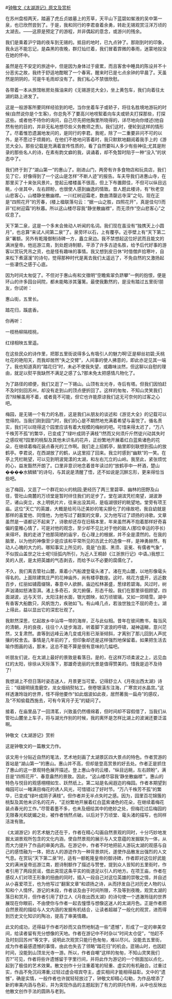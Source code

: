 #[钟敬文《太湖游记》原文及赏析](https://www.vrrw.net/wx/8971.html)

在苏州盘桓两天，踏遍了虎丘贞娘墓上的芳草，天平山下蓝碧如鲎液的吴中第一泉，也已欣然尝到了。于是，我和同行的李君奋着余勇，转赴无锡观赏汪洋万顷的太湖去。——这原是预定了的游程，并非偶起的意念，或游兴的残余。

我们是乘着沪宁路的夜车到无锡的。抵目的地时，已九点钟了。那刚到时的印象，我永远不能忘记，是森黑的夜晚，群灯灿烂着，我们冒着霏微的春雨，迷蒙地投没在她的怀中。

虽然是在不安定的旅途中，但是因为身体过于疲累，而且客舍中睡具的陈设并不十分恶劣之故，我终于舒适地酣眠了一个春宵。醒来时已是七点余钟的早晨了。天虽然是阴阴的，可是牛毛雨却没有了。我们私心不禁很欣慰。

各带着一本从旅馆帐房处揩油来的《无锡游览大全》，坐上黄包车，我们向着往太湖的路上进发了。



这是一般游客所要同样经验到的吧，当你坐着车子或轿子，将往名胜境地游玩的时候(自然说你是个生客)，你总免不了要高兴地唠絮着向车夫或轿夫打探那些，打探这些。或者他不待你的询问，自己尽先把他胸里所晓得的，详尽地向你缕述(他自然有他的目的，并非无私地想尽些义务教师之责)。我们这时，便轮到这样的情形了。尽着惟恐遗漏地发问的，是同行的李君。我呢，除了一二重要非问不可的以外，是不愿过于烦屑的。在他们不绝地问答着时，我只默默地翻阅着我手上的《游览大全》。那些记载是充满着宣传性质的，看了自然要叫人多少有些神往;尤其是附录的那些名人的诗，在素有韵文癖的我，讽诵着，却不免暂时陷于一种“没入”的状态中了。

我们终于到了“湖山第一”的惠山了。刚进山门，两旁有许多食物店和玩具店，我们见了它，好像得到了一个这山是怎样“不断人迹”的报告。车夫导我们进惠山寺，在那里买了十来张风景片。登起云楼楼虽不很高，但上下布置颇佳，不但可以纵目远眺，小坐其中，左右顾盼，也很使人感到幽逸的情致。昔人题此楼诗，有“秋老空山悲客心，山楼静坐散幽襟。一川红树迎霜老，数曲清罄远寺深”之句。现在正是“四照花开”的芳春，(楼上楹联落句云：“据一山之胜，四照花开”，真是佳句!)而非“红树迎霜”的秋暮。所以这山楼尽容我“静坐散幽襟”，而无须作“空山悲客心”之叹息了。

天下第二泉，这是一个多末会耸动人听闻的名词。我们现在虽没有“独携天上小圆月”，也总算“来试人间第二泉”了。泉旁环以石，上有覆亭。近亭壁上有“天下第二泉”署额。另外有乾隆御制诗碑一方，矗立泉边。我不禁想起这位好武而且能文的满洲皇帝。他巡游江南，到处题诗制额，平添了许多古迹名胜，给予后代好事的游客以赏玩凭吊之资，也是怪有趣味的事情。我又想到皮日休“时借僧庐拾寒叶，自来松下煮潺湲”的诗句，觉得那种时代是离去我们太遥远了，不免自然的又激扬起一些凄伤之感于心底。

因为时间太匆促了。不但对于惠山有和文徵明“空瞻紫翠负跻攀”一例的抱恨，便是环山的许多园台祠院，都未能略涉其藩篱。最使我歉然的，是没有踏过五里街!朋友，你试听：

惠山街，五里长。

踏花归，蹊底香。

你再听：

一枝杨柳隔枝桃，

红绿相映五里遥。

在这些民众的诗作里，把那五里街说得多么有吸引人的魅力啊!正是柳丝初碧;夭桃吐花的艳阳天，而我却居然“失之交臂”，人间事的使人拂意的，即此亦足见其一端了。我也知道真的“踏花归”时，未必不使我失望，或趣味淡然，但这聊以自慰的理由，就足以熨平我缺然不满足之感了么?那未免太把感情凡物化了。

为了路径的顺便，我们又逛了一下锡山。山顶有龙光寺，寺后有塔。但我们因怕赶不及时刻回苏州，却没有走到山的顶点便折回了。这样的匆匆，不知山灵笑我们否?辩解虽用不着，或者竟不可能，但它也许能原谅我们这无可奈何的过客之心吧。

梅园，是无锡一个有力的名胜，这是我们从朋友的谈述和《游览大全》的记载可以觉得的。当我们刚到园门时，我们的心是不期然地充满着希望与喜悦了。循名责实，我们可以晓得这个园里应该有着大规模的梅树的吧。可惜来得太迟了，“万八千株芳不孤”的繁华，已变成了“绿叶成阴子满枝”!然而又何须斤斤然徒兴动其失时之感叹呢?园里的桃梨及其他未识名的花卉，正纷繁地开展着红白蓝紫诸色的花朵，在继续着梅花装点春光的工作啊。我们走上招鹤亭，脑里即刻联想到孤山的放鹤亭。李君说，在西湖放了的鹤，从这里招了回来。我立时感到“幽默”的一笑。在亭上凭栏眺望，可以见到明波晃漾的太湖，和左右兀立的山岭。我至此，紧张烦忧的心，益发豁然开朗了。口里非意识地念着昔年读过的“放鹤亭中一杯酒，楚山����水鳞鳞”的诗句，与其说是清醒了悟，还不如说是沉醉忘形，更来得恰当些吧。

出了梅园，又逛了一个群花如火的桃园;更经历了两三里碧草、幽林的田野及山径，管社山南麓的万顷堂是暂时绊住我们的足步了。堂在湖滨凭栏南望，湖波渺茫，诸山突立，水上明帆片片，往来出没其间，是临湖很好的眺望地。堂旁有项王庙。这位“天亡”的英雄，大概是给司马迁美妙的笔尖醇化了的缘故吧，我自幼就是那样的喜爱他、同情他，为他写过了翻案的文章，又为他写过了颂扬的诗歌。文章虽然是一语都记不起来了，诗歌却还存在旧稿本里，年来虽然再不抱着那样好奇喜偏的童稚心情了，可是对他的观念，至少却不见比对于他的敌人(那位幸运的亭长)来得坏。我的走进了他那简陋的庙宇，在心理上的根据，并不全是漠然的。在我的脑里，以为他的神像至少是应该和平常所见的古武士的造像一样，是神勇赫然，有动人心魄的大力的。哪知事实上所见的，竟是“白面、黑须、衮冕、有儒者气象”，不似拔山盖世之壮士呢!(括弧内所引，为近人王桐龄《江浙旅行记》中语。)我想三吴的人民，是太把英雄的气态剥去，而给予以不必要的腐儒化了。

不久，我们离去管社山麓，乘着小汽船渡登鼋头渚了。渚在充山麓，以地形像鼋头得名的。上面除建筑庄严的花神庙外，尚有楼亭数座。这时，桃花方盛开，远近数百步，红丽如铺霞缀锦，春意中人欲醉。庙边松林甚盛，葱绿若碧海。风过时，树声汹涌如怒涛澎湃。渚上多奇石，突兀俯偃，形态千般。我们在那里徘徊顾望，四面湖波，远与天邻，太阳注射水面，银光朗映，如万顷玻璃，又如一郊晴雪。湖中有香客大船数只，风帆饱力，疾驰如飞。有山峰几点，若浊世独立不屈的奇士。湖上得此，益以显出它的深宏壮观了。

我默然深思，忆起故乡中汕埠一带的海岸，正与此似相。昔年在彼间教书，每当风的清朝，月的良夜，往往个人徒步海涯，听着脚下波浪的呼啸，凝神遥睇，意兴茫然，又复肃然。直等到远峰云涛几变或月影已渐渐倾斜，才离别了那儿回到人声扰攘的校舍去。事情是几年前的了，但印象却还是这样强烈地保留着。如果把生活去喻作图画的话，那末，这总不能不算是很有意味的几幅吧。

听朋友们说，在太湖上最好的景致是看落日。是的，在这样万顷柔波之上，远见血红的太阳，徐徐从天际落下，那雄奇诡丽的光景是值得赞美的。惜我是迫不及待了!

我想湖上不但日落时姿态迷人，月景更当可爱。记得舒立人《月夜出西太湖》诗云：“瑶娥明镜澹磨空，龙女烟绡熨帖工。倒卷银潢东注海，广寒宫对水晶宫。”这样透澈玲珑的世界，怪不得他要作“如此烟波如此夜，居然著我一扁舟”的感叹，及“不知偷载西施去，可有今宵月子无”的疑问了。

接着，在庙里品了一回清茗，兴致虽仍然缠绵着，但时间却不容假借了，当我们从管社山麓坐上车子，将与湖光作别的时候，我的离怀是怎样比湖上的波澜还要泛滥啊。

钟敬文《太湖游记》赏析

这是钟敬文的一篇散文力作。

该文用十分贴近自然的笔法，艺术地刻画了太湖景区四大景点的特色。作者赏游的首站是“湖山第一”的惠山。惠山并不高，但却是登高赏景的好去处。作者正是抓住了惠山的这一景观特色展开描述。登上惠山寺的云楼，“纵目远眺，左右顾盼”，满目是“四照花开”、春意盎然的景致。因此，“这山楼尽容我‘静坐散幽襟’”。惠山的特色与悦目的观感栩栩如生、跃然纸上。第二站是名闻遐迩的梅园。作者本期望到梅园可以一睹满目梅花的诱人风光，可惜错过了好时节。“万八千株芳不孤”的繁华，已变成“绿叶成阴子满枝”。但作者并无半点失时之感。因为，园里百花锦簇的桃梨及其他未识名的花卉，“正纷繁地开展着红白蓝紫诸色的花朵，在继续着梅花装点春光的工作。”尽管着墨不多，也未及细绘其中的绝妙之处，但梅花过后梅园的无限春光和妩媚之处，被作者悄然点破。以后对于万顷堂、鼋头渚的描写，也同样活泼有致。

《太湖游记》的艺术魅力还在于，作者在精心勾画自然景观的同时，十分巧妙地发掘太湖景观所包含的文化内涵，使自然景观的展示与人文意蕴的发掘联为一体，从而大力提升了作品的审美内涵。在游记中，作者不时地把前人游玩太湖的观感与自己的感悟融为一体，把古人的游迹作为一种背景烘托，遂使作品散发出强烈的人文气息。在赏玩“天下第二泉”时，适有一额乾隆皇帝的御诗碑，作者即对这位好武能文的满洲皇帝巡游江南，题诗制额作了描述与赞誉。提到众人皆知的五里街时，作者引用了两段民谣，借此突现这条平实的街道足以引人的地方。在项王庙，作者在感叹人们对项王形象的扭曲的同时，插入一段自己对这位英雄的崇敬之情，并自述从小喜爱项王，也为他写过“翻案文章”和颂扬之诗，从而抒发自己对历史人物的认知和个人情怀。游记的末段，作者谈及由于时间所限，不及等到夜晚，观赏太湖的落日和赏月，但作者引用了舒立人《月夜出西太湖》的诗句使一个透澈玲珑的世界展现在你眼前，不由使你与作者一起去憧憬与想像这迷人的太湖月色。正是作者把自然景观的描绘与人文内涵的发掘有机结合，让读者超越了一般化的观赏，进而得到历史文化知识的陶冶，提高了审美情趣。

此文的成功，还得益于作者巧妙而又自然地制造一些“遗憾”，形成了一定的审美空间，给读者留有充分想像的天地。作者在游记中不时杂以“时间太仓促”，“怕赶不及时刻回苏州”等文字，说明此次观赏只能行色匆匆，难以尽兴。没能去五里街，成为作者最感遗憾的事情，由此也失去了领略“踏花归”的机会。逛锡山时，也因赶时间，没能到山顶龙光寺一游。所以，作者自嘲“这样的匆匆，不知山灵笑我们否?”可见，作者将些许遗憾留于字里行间，并将此作为游记的一个侧面加以点化，起到了极佳的艺术效果。散文创作十分注重着笔的轻重、虚实的有机融合。过重过实，作品不免沉闷滞重;过轻过虚会喧宾夺主，虚实相间才能相得益彰。文中的“遗憾”，确是实情，一般作者也许就轻轻放过了，钟敬文却精心勾勒，为作品增添了新的审美内涵与色彩，并为突现作品的主题起到了有力的烘托作用，从中也反映出他散文创作手法的圆熟与老到。

